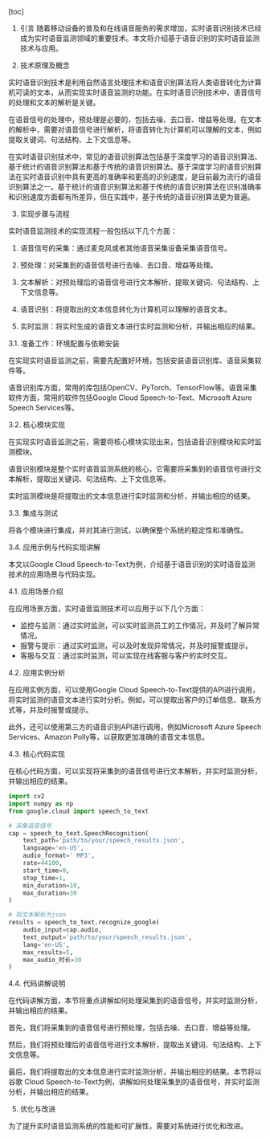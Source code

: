 
[toc]                    
                
                
1. 引言
随着移动设备的普及和在线语音服务的需求增加，实时语音识别技术已经成为实时语音监测领域的重要技术。本文将介绍基于语音识别的实时语音监测技术与应用。

2. 技术原理及概念

实时语音识别技术是利用自然语言处理技术和语音识别算法将人类语音转化为计算机可读的文本，从而实现实时语音监测的功能。在实时语音识别技术中，语音信号的处理和文本的解析是关键。

在语音信号的处理中，预处理是必要的，包括去噪、去口音、增益等处理。在文本的解析中，需要对语音信号进行解析，将语音转化为计算机可以理解的文本，例如提取关键词、句法结构、上下文信息等。

在实时语音识别技术中，常见的语音识别算法包括基于深度学习的语音识别算法、基于统计的语音识别算法和基于传统的语音识别算法。基于深度学习的语音识别算法在实时语音识别中具有更高的准确率和更高的识别速度，是目前最为流行的语音识别算法之一。基于统计的语音识别算法和基于传统的语音识别算法在识别准确率和识别速度方面都有所差异，但在实践中，基于传统的语音识别算法更为普遍。

3. 实现步骤与流程

实时语音监测技术的实现流程一般包括以下几个方面：

1. 语音信号的采集：通过麦克风或者其他语音采集设备采集语音信号。

2. 预处理：对采集到的语音信号进行去噪、去口音、增益等处理。

3. 文本解析：对预处理后的语音信号进行文本解析，提取关键词、句法结构、上下文信息等。

4. 语音识别：将提取出的文本信息转化为计算机可以理解的语音文本。

5. 实时监测：将实时生成的语音文本进行实时监测和分析，并输出相应的结果。

3.1. 准备工作：环境配置与依赖安装

在实现实时语音监测之前，需要先配置好环境，包括安装语音识别库、语音采集软件等。

语音识别库方面，常用的库包括OpenCV、PyTorch、TensorFlow等。语音采集软件方面，常用的软件包括Google Cloud Speech-to-Text、Microsoft Azure Speech Services等。

3.2. 核心模块实现

在实现实时语音监测之前，需要将核心模块实现出来，包括语音识别模块和实时监测模块。

语音识别模块是整个实时语音监测系统的核心，它需要将采集到的语音信号进行文本解析，提取出关键词、句法结构、上下文信息等。

实时监测模块是将提取出的文本信息进行实时监测和分析，并输出相应的结果。

3.3. 集成与测试

将各个模块进行集成，并对其进行测试，以确保整个系统的稳定性和准确性。

3.4. 应用示例与代码实现讲解

本文以Google Cloud Speech-to-Text为例，介绍基于语音识别的实时语音监测技术的应用场景与代码实现。

4.1. 应用场景介绍

在应用场景方面，实时语音监测技术可以应用于以下几个方面：

- 监控与监测：通过实时监测，可以实时监测员工的工作情况，并及时了解异常情况。
- 报警与提示：通过实时监测，可以及时发现异常情况，并及时报警或提示。
- 客服与交互：通过实时监测，可以实现在线客服与客户的实时交互。

4.2. 应用实例分析

在应用实例方面，可以使用Google Cloud Speech-to-Text提供的API进行调用，将实时监测的语音文本进行实时分析。例如，可以提取出客户的订单信息、联系方式等，并及时报警或提示。

此外，还可以使用第三方的语音识别API进行调用，例如Microsoft Azure Speech Services、Amazon Polly等，以获取更加准确的语音文本信息。

4.3. 核心代码实现

在核心代码方面，可以实现将采集到的语音信号进行文本解析，并实时监测分析，并输出相应的结果。

```python
import cv2
import numpy as np
from google.cloud import speech_to_text

# 采集语音信号
cap = speech_to_text.SpeechRecognition(
    text_path='path/to/your/speech_results.json',
    language='en-US',
    audio_format=' MP3',
    rate=44100,
    start_time=0,
    stop_time=1,
    min_duration=10,
    max_duration=30
)

# 将文本解析为json
results = speech_to_text.recognize_google(
    audio_input=cap.audio,
    text_output='path/to/your/speech_results.json',
    lang='en-US',
    max_results=5,
    max_audio_时长=30
)
```

4.4. 代码讲解说明

在代码讲解方面，本节将重点讲解如何处理采集到的语音信号，并实时监测分析，并输出相应的结果。

首先，我们将采集到的语音信号进行预处理，包括去噪、去口音、增益等处理。

然后，我们将预处理后的语音信号进行文本解析，提取出关键词、句法结构、上下文信息等。

最后，我们将提取出的文本信息进行实时监测分析，并输出相应的结果。本节将以谷歌 Cloud Speech-to-Text为例，讲解如何处理采集到的语音信号，并实时监测分析，并输出相应的结果。



5. 优化与改进

为了提升实时语音监测系统的性能和可扩展性，需要对系统进行优化和改进。

